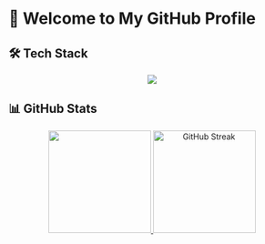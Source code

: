 # 👋 Welcome to My GitHub Profile

## 🛠 Tech Stack
<p align="center">
  <a href="https://github.com/mohashraf148932e7">
    <img src="https://skillicons.dev/icons?i=cpp,html,css,bootstrap,js,react,bash,python,django,postman,aws,apollo,graphql,linux,vite,postgres,sqlite,sqlserver,tailwindcss&theme=dark" />
  </a>
</p>

## 📊 GitHub Stats
<p align="center">
  <a href="https://github.com/mohashraf148932e7">
    <img height="180em" src="https://github-readme-stats.vercel.app/api/top-langs/?username=mohashraf148932e7&layout=compact&langs_count=6&theme=dracula"/>
  </a>
  <a href="https://git.io/streak-stats">
    <img height="180em" src="https://github-readme-streak-stats-gray-two.vercel.app?user=mohashraf148932e7&layout=compact&langs_count=6&theme=dracula" alt="GitHub Streak"/>
  </a>
</p>
